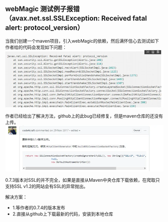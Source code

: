 ## webMagic 测试例子报错（avax.net.ssl.SSLException: Received fatal alert: protocol_version）
当我们创建一个maven项目，引入webMagic的依赖，然后满怀信心去测试如下作者给的代码会发现如下问题：
![](assets/markdown-img-paste-20200124151755902.png)

作者已经给出了解决方法，github上的此bug已经修复，但是maven仓库的还没有上传。
![](assets/markdown-img-paste-20200124151826254.png)

0.7.3版本对SSL的并不完全，如果是直接从Maven中央仓库下载依赖，在爬取只支持SSL v1.2的网站会有SSL的异常抛出。

解决方案：

* 1.等作者的0.7.4的版本发布    
* 2.直接从github上下载最新的代码，安装到本地仓库    


